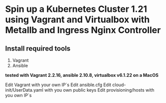 # Spin up a Kubernetes Cluster 1.21 using Vagrant and Virtualbox with Metallb and Ingress Nginx Controller

## Install required tools

1. Vagrant
2. Ansible

**tested with Vagrant 2.2.16, ansible 2.10.8, virtualbox v6.1.22 on a MacOS**

Edit Vagrant with your own IP´s 
Edit ansible.cfg
Edit cloud-init/UserData.yaml with you own public keys
Edit provisioning/hosts with you own IP´s  
